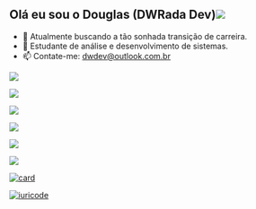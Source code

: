## Olá eu sou o Douglas (DWRada Dev)<img src="https://br.pinterest.com/pin/461407924343540494#imgViewer" />


- 🔭 Atualmente buscando a tão sonhada transição de carreira.
- 🌱 Estudante de análise e desenvolvimento de sistemas.
- 📫 Contate-me: dwdev@outlook.com.br
<div>
  <img src = " https: // devicon-website.vercel.app /api/ vscode / original .svg " ></img>

  <img src = " https: // devicon-website.vercel.app /api/ intellij / original .svg " ></img>

  <img src = " https: // devicon-website.vercel.app /api/ html5 / original .svg " ></img>

  <img src = " https: // devicon-website.vercel.app /api/ css3 / original .svg " ></img>

  <img src = " https: // devicon-website.vercel.app /api/ bootstrap / original .svg ?cor=%2359407F" ></img>

  <img src = " https: // devicon-website.vercel.app /api/ javascript / original .svg " ></img>
</div>


[![card](https://github-readme-stats.vercel.app/api?username=DWRada&theme=default&show_icons=true)](https://github.com/anuraghazra/github-readme-stats)

[![iuricode](https://github-readme-stats.vercel.app/api/top-langs/?username=DWRada&layout=compact)](https://github.com/anuraghazra/github-readme-stats)


